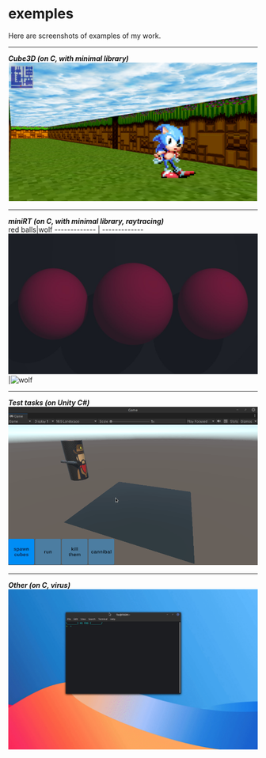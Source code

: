 # exemples
Here are screenshots of examples of my work.
***
***Cube3D (on C, with minimal library)***  
![Cube3D](https://github.com/lignigno/exemples/blob/main/Cube3d_sonic.png)
***
***miniRT (on C, with minimal library, raytracing)***  
red balls|wolf
------------- | -------------
![red balls](https://github.com/lignigno/exemples/blob/main/miniRT_red.jpg)|![wolf](https://github.com/lignigno/exemples/blob/main/wolf.bmp)
***
***Test tasks (on Unity C#)***  
![Test tasks 1](https://github.com/lignigno/exemples/blob/main/Peek%202023-05-07%2021-04.gif)
***
***Other (on C, virus)***  
![kesha](https://github.com/lignigno/exemples/blob/main/kesha.gif)
